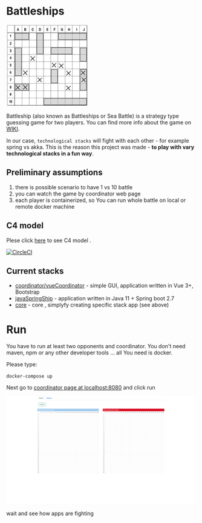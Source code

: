 # Battleships

![](doc/img/board.png)

Battleship (also known as Battleships or Sea Battle) is a strategy type guessing game for two players. 
You can find more info about the game on [WIKI](https://en.wikipedia.org/wiki/Battleship_(game)).

In our case, `technological stacks` will fight with each other - for example spring vs akka. 
This is the reason this project was made - **to play with vary technological stacks in a fun way**.

## Preliminary assumptions

1. there is possible scenario to have 1 vs 10 battle
2. you can watch the game by coordinator web page
3. each player is containerized, so You can run whole battle on local or remote docker machine


## C4 model

Plese click [here](doc/c4.md) to see C4 model .


[![CircleCI](https://circleci.com/gh/0i99/battleships/tree/main.svg?style=svg)](https://circleci.com/gh/0i99/battleships/tree/main)

## Current stacks

- [coordinator/vueCoordinator](coordinator/vueCoordinator) - simple GUI, application written in Vue 3+, Bootstrap
- [javaSpringShip](javaSpringShip) - application written in Java 11 + Spring boot 2.7
- [core](core) - core , simplyfy creating specific stack app (see above)

# Run

You have to run at least two opponents and coordinator. You don't need maven, npm or any other developer tools ... all You need is docker.
 
Please type:

```
docker-compose up
```


Next go to [coordinator page at localhost:8080](http://localhost:8080) and click run

![](doc/battleship.gif)

wait and see how apps are fighting



